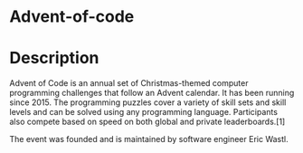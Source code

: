 # Advent-of-code

# Description
Advent of Code is an annual set of Christmas-themed computer programming challenges that follow an Advent calendar. It has been running since 2015.
The programming puzzles cover a variety of skill sets and skill levels and can be solved using any programming language. Participants also compete based on speed on both global and private leaderboards.[1]

The event was founded and is maintained by software engineer Eric Wastl. 
